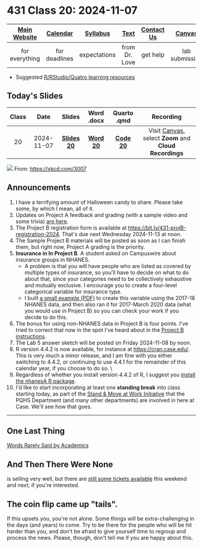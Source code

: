 # 431 Class 20: 2024-11-07

[Main Website](https://thomaselove.github.io/431-2024/) | [Calendar](https://thomaselove.github.io/431-2024/calendar.html) | [Syllabus](https://thomaselove.github.io/431-syllabus-2024/) | [Text](https://thomaselove.github.io/431-book/) | [Contact Us](https://thomaselove.github.io/431-2024/contact.html) | [Canvas](https://canvas.case.edu) | [Data and Code](https://github.com/THOMASELOVE/431-data)
:-----------: | :--------------: | :----------: | :---------: | :-------------: | :-----------: | :------------:
for everything | for deadlines | expectations | from Dr. Love | get help | lab submission | for downloads

- Suggested [R/RStudio/Quatro learning resources](https://thomaselove.github.io/431-2024/resources.html)

## Today's Slides

Class | Date | Slides | Word .docx | Quarto .qmd | Recording
:---: | :--------: | :------: | :------: | :------: | :-------------:
20 | 2024-11-07 | **[Slides 20](https://thomaselove.github.io/431-slides-2024/class20.html)** | **[Word 20](https://thomaselove.github.io/431-slides-2024/class20w.docx)** | **[Code 20](https://github.com/THOMASELOVE/431-slides-2024/blob/main/class20.qmd)** | Visit [Canvas](https://canvas.case.edu/), select **Zoom** and **Cloud Recordings**

![](https://imgs.xkcd.com/comics/probabilistic_uncertainty.png) From: https://xkcd.com/3007

## Announcements

1. I have a terrifying amount of Halloween candy to share. Please take some, by which I mean, all of it.
2. Updates on Project A feedback and grading (with a sample video and some trivia) [are here](https://github.com/THOMASELOVE/431-classes-2024/blob/main/projectA/portfolio_review.md).
3. The Project B registration form is available at <https://bit.ly/431-projB-registration-2024>. That's due next Wednesday 2024-11-13 at noon.
4. The Sample Project B materials will be posted as soon as I can finish them, but right now, Project A grading is the priority.
5. **Insurance in In Project B**. A student asked on Campuswire about insurance groups in NHANES.
    - A problem is that you will have people who are listed as covered by multiple types of insurance, so you'll have to decide on what to do about that, since your categories need to be collectively exhaustive and mutually exclusive. I encourage you to create a four-level categorical variable for insurance type.
    - I built [a small example (PDF)](nhanes_insurance.pdf) to create this variable using the 2017-18 NHANES data, and then also ran it for 2017-March 2020 data (what you would use in Project B) so you can check your work if you decide to do this.
6. The bonus for using non-NHANES data in Project B is four points. I've tried to correct that now in the spot I've heard about in the [Project B instructions](https://thomaselove.github.io/431-projectB-2024/).
7. The Lab 5 answer sketch will be posted on Friday 2024-11-08 by noon.
8. R version 4.4.2 is now available, for instance at <https://cran.case.edu/>. This is very much a minor release, and I am fine with you either switching to 4.4.2, or continuing to use 4.4.1 for the remainder of this calendar year, if you choose to do so. \
9. Regardless of whether you install version 4.4.2 of R, I suggest you [install the nhanesA R package](https://github.com/THOMASELOVE/431-packages/blob/main/README.md). 
10. I'd like to start incorporating at least one **standing break** into class starting today, as part of the [Stand & Move at Work Initiative](https://www.sph.umn.edu/research/projects/stand-move/) that the PQHS Department (and many other departments) are involved in here at Case. We'll see how that goes.

---

## One Last Thing

[Words Rarely Said by Academics](https://phdcomics.com/comics/archive.php?comicid=2048)

## And Then There Were None

is selling very well, but there are [still some tickets available](https://www.auroracommunitytheatre.com/) this weekend and next, if you're interested. 

## The coin flip came up "tails".

If this upsets you, you're not alone. Some things will be extra-challenging in the days (and years) to come. Try to be there for the people who will be hit harder than you, and don't be afraid to give yourself time to regroup and process the news. Please, though, don't tell me if you are happy about this.



